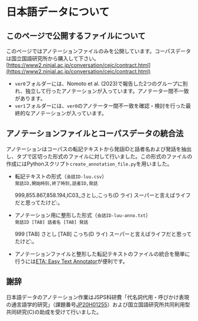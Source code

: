 # 日本語データについて

## このページで公開するファイルについて
このページではアノテーションファイルのみを公開しています。コーパスデータは国立国語研究所から購入して下さい。[https://www2.ninjal.ac.jp/conversation/cejc/contract.html](https://www2.ninjal.ac.jp/conversation/cejc/contract.html)

- `ver0`フォルダーには、Nomoto et al. (2023)で報告した2つのグループに別れ、独立して行ったアノテーションが入っています。アノテーター間不一致があります。
- `ver1`フォルダーには、`ver0`のアノテーター間不一致を確認・検討を行った最終的なアノテーションが入っています。

## アノテーションファイルとコーパスデータの統合法
アノテーションはコーパスの転記テキストから発話IDと話者名および発話を抽出し、タブで区切った形式のファイルに対して行いました。この形式のファイルの作成にはPythonスクリプト`create_annotation_file.py`を用いました。

- 転記テキストの形式（`会話ID-luu.csv`）  
`発話ID,開始時刻,終了時刻,話者ID,発話`

    999,855.867,858.194,IC03_さとし,こっち(D ライ) スーパーと言えばライフだと思ってたけど:。

- アノテーション用に整形した形式（`会話ID-luu-anno.txt`）  
`発話ID [TAB] 話者名 [TAB] 発話`

    999 [TAB] さとし [TAB] こっち(D ライ) スーパーと言えばライフだと思ってたけど:。

- アノテーションファイルと整形した転記テキストのファイルの統合を簡単に行うには[ETA: Easy Text Annotator](https://github.com/matbahasa/ETA)が便利です。

## 謝辞
日本語データのアノテーション作業はJSPS科研費「代名詞代用・呼びかけ表現の通言語学的研究」（課題番号[JP20H01255](https://kaken.nii.ac.jp/ja/grant/KAKENHI-PROJECT-20H01255/)）および国立国語研究所共同利用型共同研究(C)の助成を受けて行いました。
